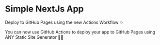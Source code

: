 # Simple NextJs App
Deploy to GitHub Pages using the new Actions Workflow ✨

You can now use GitHub Actions to deploy your app to GitHub Pages using
ANY Static Site Generator 💃🏽
